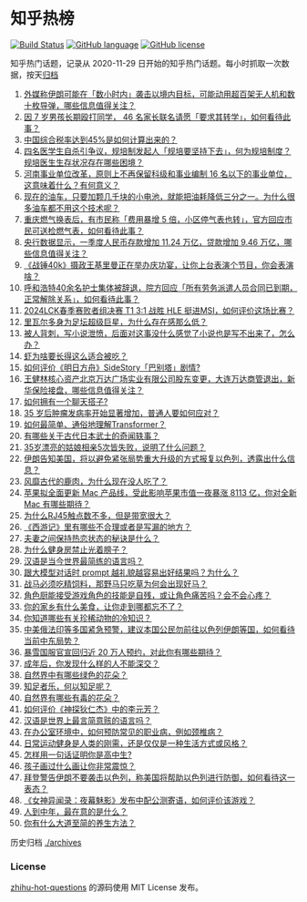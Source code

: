 # 知乎热榜
[![Build Status](https://github.com/ToWeLong/zhihu-hot-questions/workflows/CI/badge.svg)](https://github.com/ToWeLong/zhihu-hot-questions/actions)
[![GitHub language](https://img.shields.io/badge/language-golang-orange.svg)](https://golang.org/)
[![GitHub license](https://img.shields.io/github/license/ToWeLong/zhihu-hot-questions)](https://github.com/ToWeLong/zhihu-hot-questions/blob/main/LICENSE)

知乎热门话题，记录从 2020-11-29 日开始的知乎热门话题。每小时抓取一次数据，按天[归档](./archives)

<!-- BEGIN -->

1. [外媒称伊朗可能在「数小时内」袭击以境内目标，可能动用超百架无人机和数十枚导弹，哪些信息值得关注？](https://www.zhihu.com/question/652745232)
1. [因 7 岁男孩长期殴打同学， 46 名家长联名请愿「要求其转学」，如何看待此事？](https://www.zhihu.com/question/652602869)
1. [中国综合税率达到45%是如何计算出来的？](https://www.zhihu.com/question/647364415)
1. [四名医学生自杀引争议，规培制发起人「规培要坚持下去」，何为规培制度？规培医生生存状况存在哪些困境？](https://www.zhihu.com/question/652502048)
1. [河南事业单位改革，原则上不再保留科级和事业编制 16 名以下的事业单位，这意味着什么？有何意义？](https://www.zhihu.com/question/652796278)
1. [现在的油车，只要加颗几千块的小电池，就能把油耗降低三分之一。为什么很多油车都不用这个技术呢？](https://www.zhihu.com/question/652140838)
1. [重庆燃气换表后，有市民称「费用暴增 5 倍，小区停气表也转」，官方回应市民可送检燃气表，如何看待此事？](https://www.zhihu.com/question/652729300)
1. [央行数据显示，一季度人民币存款增加 11.24 万亿，贷款增加 9.46 万亿，哪些信息值得关注？](https://www.zhihu.com/question/652732463)
1. [《战锤40k》摄政王基里曼正在举办庆功宴，让你上台表演个节目，你会表演啥？](https://www.zhihu.com/question/652640433)
1. [呼和浩特40余名护士集体被辞退，院方回应「所有劳务派遣人员合同已到期，正常解除关系」，如何看待此事？](https://www.zhihu.com/question/652826604)
1. [2024LCK春季赛败者组决赛 T1 3:1 战胜 HLE 挺进MSI，如何评价这场比赛？](https://www.zhihu.com/question/652813974)
1. [里瓦尔多身为足坛超级巨星，为什么存在感那么低？](https://www.zhihu.com/question/405965564)
1. [被人背刺，写小说泄愤，后面对这事没什么感觉了小说也是写不出来了，怎么办？](https://www.zhihu.com/question/652623674)
1. [虾为啥要长得这么适合被吃？](https://www.zhihu.com/question/642964232)
1. [如何评价《明日方舟》SideStory「巴别塔」剧情?](https://www.zhihu.com/question/652646641)
1. [王健林核心资产北京万达广场实业有限公司股东变更，大连万达商管退出，新华保险接盘，哪些信息值得关注？](https://www.zhihu.com/question/652731728)
1. [如何拥有一个聊天搭子?](https://www.zhihu.com/question/644083744)
1. [35 岁后肿瘤发病率开始显著增加，普通人要如何应对？](https://www.zhihu.com/question/652804842)
1. [如何最简单、通俗地理解Transformer？](https://www.zhihu.com/question/445556653)
1. [有哪些关于古代日本武士的奇闻轶事？](https://www.zhihu.com/question/36928254)
1. [35岁漂亮的姑娘相亲5次皆失败，说明了什么问题？](https://www.zhihu.com/question/652821758)
1. [伊朗告知美国，将以避免紧张局势重大升级的方式报复以色列，透露出什么信息？](https://www.zhihu.com/question/652712442)
1. [风靡古代的鹿肉，为什么现在没人吃了？](https://www.zhihu.com/question/651299563)
1. [苹果拟全面更新 Mac 产品线，受此影响苹果市值一夜暴涨 8113 亿，你对全新 Mac 有哪些期待？](https://www.zhihu.com/question/652672847)
1. [为什么RJ45触点数不多，但是带宽很大？](https://www.zhihu.com/question/578316441)
1. [《西游记》里有哪些不合理或者是写漏的地方？](https://www.zhihu.com/question/652420524)
1. [夫妻之间保持热恋状态的秘诀是什么？](https://www.zhihu.com/question/652801719)
1. [为什么健身房禁止光着膀子？](https://www.zhihu.com/question/652006872)
1. [汉语是当今世界最简练的语言吗？](https://www.zhihu.com/question/66497764)
1. [跟大模型对话时 prompt 越礼貌越容易出好结果吗？为什么？](https://www.zhihu.com/question/627891044)
1. [战马必须吃精饲料，那野马只吃草为何会出现好马？](https://www.zhihu.com/question/28227476)
1. [角色厨能接受游戏角色的技能是自残，或让角色痛苦吗？会不会心疼？](https://www.zhihu.com/question/649410016)
1. [你的家乡有什么美食，让你走到哪都忘不了？](https://www.zhihu.com/question/643098245)
1. [你知道哪些有关珍稀动物的冷知识？](https://www.zhihu.com/question/652746998)
1. [中美俄法印等多国紧急预警，建议本国公民勿前往以色列伊朗等国，如何看待当前中东局势？](https://www.zhihu.com/question/652792027)
1. [暴雪国服官宣回归近 20 万人预约，对此你有哪些期待？](https://www.zhihu.com/question/652678880)
1. [成年后，你发现什么样的人不能深交？](https://www.zhihu.com/question/320563730)
1. [自然界中有哪些绿色的花朵？](https://www.zhihu.com/question/652799135)
1. [知足者乐，何以知足呢？](https://www.zhihu.com/question/650662385)
1. [自然界有哪些有毒的花朵？](https://www.zhihu.com/question/652799008)
1. [如何评价《神探狄仁杰》中的李元芳？](https://www.zhihu.com/question/58535668)
1. [汉语是世界上最言简意赅的语言吗？](https://www.zhihu.com/question/652795747)
1. [在办公室环境中，如何预防常见的职业病，例如颈椎病？](https://www.zhihu.com/question/652807181)
1. [日常运动健身是人类的刚需，还是仅仅是一种生活方式或风格？](https://www.zhihu.com/question/652235633)
1. [怎样用一句话证明你是高中生?](https://www.zhihu.com/question/649678574)
1. [孩子画过什么画让你非常震惊？](https://www.zhihu.com/question/341046974)
1. [拜登警告伊朗不要袭击以色列，称美国将帮助以色列进行防御，如何看待这一表态？](https://www.zhihu.com/question/652791940)
1. [《女神异闻录：夜幕魅影》发布中配公测寄语，如何评价该游戏？](https://www.zhihu.com/question/652362676)
1. [人到中年，最在意的是什么？](https://www.zhihu.com/question/652524334)
1. [你有什么大道至简的养生方法？](https://www.zhihu.com/question/646397574)

<!-- END -->

历史归档 [./archives](./archives)


### License
[zhihu-hot-questions](https://github.com/towelong/zhihu-hot-questions) 的源码使用 MIT License 发布。